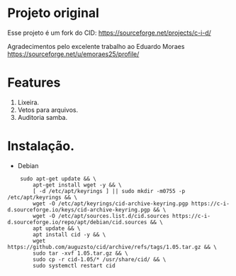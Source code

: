 # Projeto original

Esse projeto é um fork do CID: https://sourceforge.net/projects/c-i-d/ 

Agradecimentos pelo excelente trabalho ao Eduardo Moraes https://sourceforge.net/u/emoraes25/profile/


# Features
1. Lixeira.
2. Vetos para arquivos.
3. Auditoria samba.

# Instalação.
- Debian
```
    sudo apt-get update && \
        apt-get install wget -y && \
        [ -d /etc/apt/keyrings ] || sudo mkdir -m0755 -p /etc/apt/keyrings && \
        wget -O /etc/apt/keyrings/cid-archive-keyring.pgp https://c-i-d.sourceforge.io/keys/cid-archive-keyring.pgp && \
        wget -O /etc/apt/sources.list.d/cid.sources https://c-i-d.sourceforge.io/repo/apt/debian/cid.sources && \
        apt update && \
        apt install cid -y && \
        wget https://github.com/auguzsto/cid/archive/refs/tags/1.05.tar.gz && \
        sudo tar -xvf 1.05.tar.gz && \
        sudo cp -r cid-1.05/* /usr/share/cid/ && \
        sudo systemctl restart cid
```